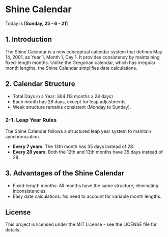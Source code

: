 # Shine Calendar

Today is **[Sunday, 25 - 6 - 21]**

## 1. Introduction
The Shine Calendar is a new conceptual calendar system that defines May 14, 2001, as Year 1, Month 1, Day 1. It provides consistency by maintaining fixed-length months. Unlike the Gregorian calendar, which has irregular month lengths, the Shine Calendar simplifies date calculations.

## 2. Calendar Structure
* Total Days in a Year: 364 (13 months x 28 days)
* Each month has 28 days, except for leap adjustments.
* Week structure remains consistent (Monday to Sunday).

### 2-1. Leap Year Rules
The Shine Calendar follows a structured leap year system to maintain synchronization.
* **Every 7 years**: The 13th month has 35 days instead of 28.
* **Every 28 years**: Both the 12th and 13th months have 35 days instead of 28.

## 3. Advantages of the Shine Calendar
* Fixed-length months: All months have the same structure, eliminating inconsistencies.
* Easy date calculations: No need to account for variable month lengths.

## License
This project is licensed under the MIT License - see the LICENSE file for details.